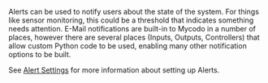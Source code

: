 Alerts can be used to notify users about the state of the system. For things like sensor monitoring, this could be a threshold that indicates something needs attention. E-Mail notifications are built-in to Mycodo in a number of places, however there are several places (Inputs, Outputs, Controllers) that allow custom Python code to be used, enabling many other notification options to be built.

See [Alert Settings](#alert-settings) for more information about setting up Alerts.
